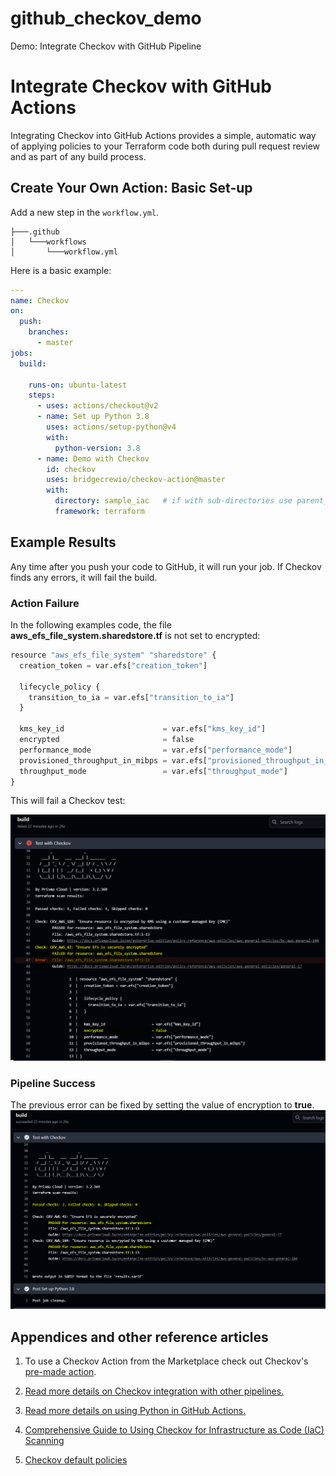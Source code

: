 # github_checkov_demo
Demo: Integrate Checkov with GitHub Pipeline 

# Integrate Checkov with GitHub Actions

Integrating Checkov into GitHub Actions provides a simple, automatic way of applying policies to your Terraform code both during pull request review and as part of any build process.

## Create Your Own Action: Basic Set-up

Add a new step in the `workflow.yml`.

```tree
├───.github
│   └───workflows
│       └───workflow.yml
```

Here is a basic example:

```yaml
---
name: Checkov
on:
  push:
    branches:
      - master
jobs:
  build:

    runs-on: ubuntu-latest
    steps:
      - uses: actions/checkout@v2
      - name: Set up Python 3.8
        uses: actions/setup-python@v4
        with:
          python-version: 3.8
      - name: Demo with Checkov
        id: checkov
        uses: bridgecrewio/checkov-action@master
        with:
          directory: sample_iac   # if with sub-directories use parent_folder/child_folder
          framework: terraform
```

## Example Results

Any time after you push your code to GitHub, it will run your job. If Checkov finds any errors, it will fail the build. 

### Action Failure

In the following examples code, the file **aws_efs_file_system.sharedstore.tf** is not set to encrypted:

```python
resource "aws_efs_file_system" "sharedstore" {
  creation_token = var.efs["creation_token"]

  lifecycle_policy {
    transition_to_ia = var.efs["transition_to_ia"]
  }

  kms_key_id                      = var.efs["kms_key_id"]
  encrypted                       = false
  performance_mode                = var.efs["performance_mode"]
  provisioned_throughput_in_mibps = var.efs["provisioned_throughput_in_mibps"]
  throughput_mode                 = var.efs["throughput_mode"]
}
```

This will fail a Checkov test:

![Actions Failure](actions_failure.png)

### Pipeline Success

The previous error can be fixed by setting the value of encryption to **true**.
![Actions success](actions_success.png)

## Appendices and other reference articles

1. To use a Checkov Action from the Marketplace check out Checkov's [pre-made action](https://github.com/bridgecrewio/checkov-action).

2. [Read more details on Checkov integration with other pipelines.](https://github.com/bridgecrewio/checkov/tree/main/docs/4.Integrations)

3. [Read more details on using Python in GitHub Actions.](https://help.github.com/en/actions/language-and-framework-guides/using-python-with-github-actions)

4. [Comprehensive Guide to Using Checkov for Infrastructure as Code (IaC) Scanning](https://medium.com/@anshumaansingh10jan/comprehensive-guide-to-using-checkov-for-infrastructure-as-code-iac-scanning-bb6a93471c6a#:~:text=Infrastructure%20as%20Code%20(IaC)%20enables,files%2C%20and%20understanding%20its%20capabilities.)

5. [Checkov default policies](https://www.checkov.io/5.Policy%20Index/all.html)